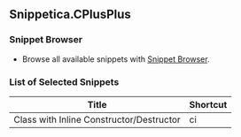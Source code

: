 ## Snippetica.CPlusPlus

### Snippet Browser

* Browse all available snippets with [Snippet Browser](http://pihrt.net/Snippetica/Snippets?Engine=VisualStudioCode&Language=CPlusPlus).

### List of Selected Snippets

Title | Shortcut
----- | --------
Class with Inline Constructor/Destructor|ci
